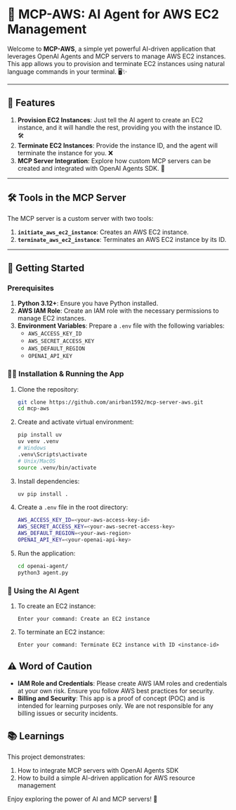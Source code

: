 # 🚀 MCP-AWS: AI Agent for AWS EC2 Management

Welcome to **MCP-AWS**, a simple yet powerful AI-driven application that leverages OpenAI Agents and MCP servers to manage AWS EC2 instances. This app allows you to provision and terminate EC2 instances using natural language commands in your terminal. 🖥️✨

---

## 🌟 Features

1. **Provision EC2 Instances**: Just tell the AI agent to create an EC2 instance, and it will handle the rest, providing you with the instance ID. 🛠️
2. **Terminate EC2 Instances**: Provide the instance ID, and the agent will terminate the instance for you. ❌
3. **MCP Server Integration**: Explore how custom MCP servers can be created and integrated with OpenAI Agents SDK. 🧩

---

## 🛠️ Tools in the MCP Server

The MCP server is a custom server with two tools:
1. **`initiate_aws_ec2_instance`**: Creates an AWS EC2 instance.
2. **`terminate_aws_ec2_instance`**: Terminates an AWS EC2 instance by its ID.

---

## 🚀 Getting Started

### Prerequisites
1. **Python 3.12+**: Ensure you have Python installed.
2. **AWS IAM Role**: Create an IAM role with the necessary permissions to manage EC2 instances.
3. **Environment Variables**: Prepare a `.env` file with the following variables:
   - `AWS_ACCESS_KEY_ID`
   - `AWS_SECRET_ACCESS_KEY`
   - `AWS_DEFAULT_REGION`
   - `OPENAI_API_KEY`

### 🏃‍♂️ Installation & Running the App

1. Clone the repository:
    ```bash
    git clone https://github.com/anirban1592/mcp-server-aws.git
    cd mcp-aws
    ```

2. Create and activate virtual environment:
    ```bash
    pip install uv
    uv venv .venv
    # Windows
    .venv\Scripts\activate
    # Unix/MacOS
    source .venv/bin/activate
    ```

3. Install dependencies:
    ```bash
    uv pip install .
    ```

4. Create a `.env` file in the root directory:
    ```bash
    AWS_ACCESS_KEY_ID=<your-aws-access-key-id>
    AWS_SECRET_ACCESS_KEY=<your-aws-secret-access-key>
    AWS_DEFAULT_REGION=<your-aws-region>
    OPENAI_API_KEY=<your-openai-api-key>
    ```

5. Run the application:
    ```bash
    cd openai-agent/
    python3 agent.py
    ```

### 💬 Using the AI Agent

1. To create an EC2 instance:
    ```
    Enter your command: Create an EC2 instance
    ```

2. To terminate an EC2 instance:
    ```
    Enter your command: Terminate EC2 instance with ID <instance-id>
    ```

## ⚠️ Word of Caution

- **IAM Role and Credentials**: Please create AWS IAM roles and credentials at your own risk. Ensure you follow AWS best practices for security.
- **Billing and Security**: This app is a proof of concept (POC) and is intended for learning purposes only. We are not responsible for any billing issues or security incidents.

## 📚 Learnings

This project demonstrates:
1. How to integrate MCP servers with OpenAI Agents SDK
2. How to build a simple AI-driven application for AWS resource management

Enjoy exploring the power of AI and MCP servers! 🌟
